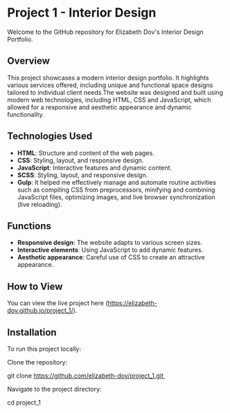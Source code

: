 # Project 1 - Interior Design 

Welcome to the GitHub repository for Elizabeth Dov's Interior Design Portfolio.

## Overview

This project showcases a modern interior design portfolio. It highlights various services offered, including unique and functional space designs tailored to individual client needs.The website was designed and built using modern web technologies, including HTML, CSS and JavaScript, which allowed for a responsive and aesthetic appearance and dynamic functionality.

## Technologies Used

- **HTML**: Structure and content of the web pages.
- **CSS**: Styling, layout, and responsive design.
- **JavaScript**: Interactive features and dynamic content.
- **SCSS**: Styling, layout, and responsive design.
- **Gulp**: It helped me effectively manage and automate routine activities such as compiling CSS from preprocessors, minifying and combining JavaScript files, optimizing images, and live browser synchronization (live reloading).




## Functions
- **Responsive design**: The website adapts to various screen sizes.
- **Interactive elements**: Using JavaScript to add dynamic features.
- **Aesthetic appearance**: Careful use of CSS to create an attractive appearance.

## How to View

You can view the live project here (https://elizabeth-dov.github.io/project_1/).

## Installation

To run this project locally:

Clone the repository:

git clone https://github.com/elizabeth-dov/project_1.git 

Navigate to the project directory:
 
cd project_1
